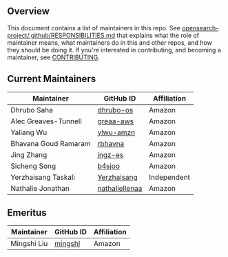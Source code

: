 ## Overview

This document contains a list of maintainers in this repo. See [opensearch-project/.github/RESPONSIBILITIES.md](https://github.com/opensearch-project/.github/blob/main/RESPONSIBILITIES.md#maintainer-responsibilities) that explains what the role of maintainer means, what maintainers do in this and other repos, and how they should be doing it. If you're interested in contributing, and becoming a maintainer, see [CONTRIBUTING](CONTRIBUTING.md).

## Current Maintainers

| Maintainer  | GitHub ID                                                 | Affiliation |
| ----------- | --------------------------------------------------------- | ----------- |
| Dhrubo Saha | [dhrubo-os](https://github.com/dhrubo-os)                 | Amazon      |
| Alec Greaves-Tunnell | [greaa-aws](https://github.com/greaa-aws)        | Amazon      |
| Yaliang Wu  | [ylwu-amzn](https://github.com/ylwu-amzn)                 | Amazon      |
| Bhavana Goud Ramaram | [rbhavna](https://github.com/rbhavna)            | Amazon      |
| Jing Zhang           | [jngz-es](https://github.com/jngz-es)            | Amazon      |
| Sicheng Song         | [b4sjoo](https://github.com/b4sjoo)              | Amazon      |
| Yerzhaisang Taskali  | [Yerzhaisang](https://github.com/Yerzhaisang)    | Independent |
| Nathalie Jonathan    | [nathaliellenaa](https://github.com/nathaliellenaa) | Amazon      |


## Emeritus

| Maintainer             | GitHub ID                                   | Affiliation |
|----------------------|---------------------------------------------|-------------|
| Mingshi Liu       | [mingshl](https://github.com/mingshl)           | Amazon      |